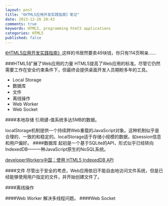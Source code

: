 ```yaml
---
layout: post
title: "《HTML5应用开发实践指南》笔记"
date: 2013-12-26 20:43
comments: true
keywords: HTML5, programming html5 applications
categories: HTML5
published: false
---
```

<a href="http://book.douban.com/subject/23058345/" class="douban_book" name="23058345" target="_blank" title="HTML5应用开发实践指南">《HTML5应用开发实践指南》</a>这样的书居然要卖49块钱，你只有114页啊亲……

###HTML5扩展了Web应用的力量
HTML5提高了Web应用的标准。尽管它仍然需要工作在安全约束条件下，但最终会提供桌面开发人员期盼多年的工具。

+ Local Storage 
+ 数据库
+ 文件
+ 离线操作
+ Web Worker
+ Web Socket

####本地存储
引用键-值系统多达5MB的数据。

localStorage机制提供一个持续跨Web重载的JavaScript对象。这种机制似乎是合理的、一致的和稳定的。localStorage适于存储小规模的数据，如session信息和用户偏好。
####数据库
起初是一个基于SQLite的API，形式似乎已经转向IndexedDB——一种JavaScript原生的NoSQL系统。

<a href="http://www.ibm.com/developerworks/cn/web/wa-indexeddb/">developerWorkers中国：使用 HTML5 IndexedDB API</a>

####文件
尽管出于安全的考虑，Web应用依旧不能自由地访问文件系统，但是已经能够使用用户指定的文件，并开始创建文件了。

####离线操作

####Web Worker
解决多线程问题。
####Web Socket